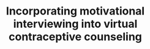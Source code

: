 ---
name: "Incorporating Motivational Interviewing Into Virtual Contraceptive"
title: "Incorporating motivational interviewing into virtual contraceptive counseling"
project: "Preconception Care"
event: "American Public Health Association Annual Meeting (abstract)"
authors:
- name: "Imperato, C."
- name: "Damus, K."
- name: "Hempstead, M."
- name: "Schulman, D."
- name: "Kopy, M."
- name: "Tran, H."
- name: "Nyahkoon, L."
- name: "Paasche-Orlow, M."
- name: "Bickmore, T."
- name: "Jack, B."
year: 2012
resources: null
external_url: null
draft: false 
headless: true
---